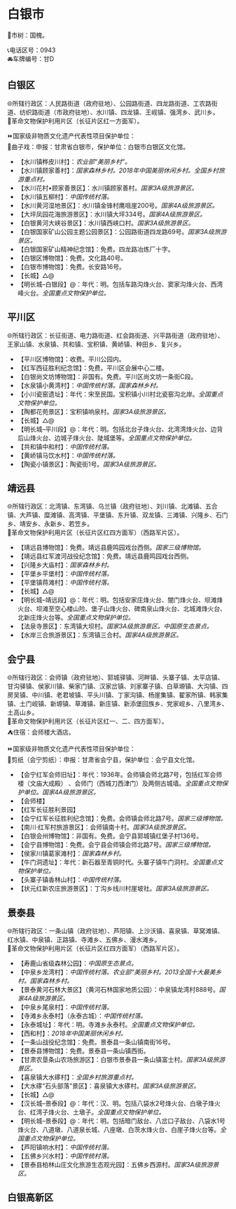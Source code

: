 # 白银市  
🌳市树：国槐。  

📞电话区号：0943  
🚘车牌编号：甘D  

## 白银区  
🌐所辖行政区：人民路街道（政府驻地）、公园路街道、四龙路街道、工农路街道、纺织路街道（市政府驻地）、水川镇、四龙镇、王岘镇、强湾乡、武川乡。  
🚩革命文物保护利用片区（长征片区红一方面军）。  

⏩国家级非物质文化遗产代表性项目保护单位：  
🔸曲子戏：申报：甘肃省白银市，保护单位：白银市白银区文化馆。  

* 【水川镇桦皮川村】：*农业部“美丽乡村”。*  
* 【水川镇顾家善村】：*国家森林乡村。2018年中国美丽休闲乡村。全国乡村旅游重点村。*  
* 【水川花村•顾家善景区】：水川镇顾家善村。*国家3A级旅游景区。*  
* 【水川镇五柳村】：*中国传统村落。*  
* 【水川黄河湿地景区】：水川镇金锋村鹰咀崖200号。*国家4A级旅游景区。*  
* 【大坪凤园花海旅游景区】：水川镇大坪334号。*国家4A级旅游景区。*  
* 【白银黄河大峡谷景区】：水川镇西峡口村。*国家3A级旅游景区。*  
* 【白银国家矿山公园主题公园景区】：公园路街道四龙路69号。*国家3A级旅游景区。*  
* 【白银国家矿山精神纪念馆】：免费。四龙路冶炼厂十字。  
* 【白银区博物馆】：免费。文化路40号。  
* 【白银市博物馆】：免费。长安路16号。  
* 【长城】△@  
* 【明长城–白银段】@：年代：明。包括车路沟烽火台、窦家沟烽火台、西湾峰火台。*全国重点文物保护单位。*  

## 平川区  
🌐所辖行政区：长征街道、电力路街道、红会路街道、兴平路街道（政府驻地）、王家山镇、水泉镇、共和镇、宝积镇、黄峤镇、种田乡、复兴乡。  

* 【平川区博物馆】：收费。平川公园内。  
* 【红军西征胜利纪念馆】：免费。平川区会展中心二楼。  
* 【白银尚文坊博物馆】：非国有。免费。平川区尚文坊一条街C段。  
* 【水泉镇小黄湾村】：*中国传统村落。国家森林乡村。*  
* 【小川瓷窑遗址】：年代：宋至民国。宝积镇小川村北瓷窑沟北岸。*全国重点文物保护单位。*  
* 【陶都花苑景区】：宝积镇响泉村。*国家3A级旅游景区。*  
* 【长城】△@  
* 【明长城–平川段】@：年代：明。包括北台子烽火台、北湾湾烽火台、边背后山烽火台、边城子烽火台、陡城堡等。*全国重点文物保护单位。*  
* 【共和镇中和村】：*中国传统村落。*  
* 【黄峤镇马饮水村】：*中国传统村落。*  
* 【陶瓷小镇景区】：陶瓷街1号。*国家3A级旅游景区。*  

## 靖远县  
🌐所辖行政区：北湾镇、东湾镇、乌兰镇（政府驻地）、刘川镇、北滩镇、五合镇、大芦镇、糜滩镇、高湾镇、平堡镇、东升镇、双龙镇、三滩镇、兴隆乡、石门乡、靖安乡、永新乡、若笠乡。  
🚩革命文物保护利用片区（长征片区红四方面军）（西路军片区）。  

* 【靖远县博物馆】：免费。靖远县鹿鸣园戏台西侧。*国家三级博物馆。*  
* 【靖远县红军渡河战役纪念馆】：免费。靖远县鹿鸣园戏台西侧。  
* 【兴隆乡大庙村】：*国家森林乡村。*  
* 【平堡乡平堡村】：*中国传统村落。*  
* 【平堡镇蒋滩村】：*中国传统村落。*  
* 【长城】△@  
* 【明长城–靖远段】@：年代：明。包括安家庄烽火台、闇门烽火台、坝滩烽火台、坝滩至空心楼山险、堡子山烽火台、碑南泉山烽火台、北城滩烽火台、北新庄烽火台等。*全国重点文物保护单位。*  
* 【法泉寺景区】：东湾镇大坝村。*国家3A级旅游景区。中国原生态景点。*  
* 【水岸三合旅游景区】：东湾镇三合村。*国家4A级旅游景区。*  

## 会宁县  
🌐所辖行政区：会师镇（政府驻地）、郭城驿镇、河畔镇、头寨子镇、太平店镇、甘沟驿镇、侯家川镇、柴家门镇、汉家岔镇、刘家寨子镇、白草塬镇、大沟镇、四房吴镇、中川镇、老君坡镇、平头川镇、丁家沟镇、杨崖集镇、翟家所镇、韩家集镇、土门岘镇、新塬镇、草滩镇、新庄镇、新添堡回族乡、党家岘乡、八里湾乡、土高山乡。  
🚩革命文物保护利用片区（长征片区红一、二、四方面军）。  
⛺住宿：会师楼大酒店。  

⏩国家级非物质文化遗产代表性项目保护单位：  
🔸剪纸（会宁剪纸）：申报：甘肃省会宁县，保护单位：会宁县文化馆。  

* 【会宁红军会师旧址】：年代：1936年。会师镇会师北路7号，包括红军会师楼（文庙大成殿） 、会师门（西城刀西津门）及两侧古城墙。*全国重点文物保护单位。国家4A级旅游景区。*  
* 【会师楼】  
* 【红军长征胜利景园】  
* 【会宁红军长征胜利纪念馆】：免费。会师镇会师北路7号。*国家三级博物馆。*  
* 【南川·红军村旅游景区】：会师镇南十村。*国家3A级旅游景区。*  
* 【白银会州博物馆】：非国有。免费。会宁县郭城镇红堡子村136号。  
* 【会宁县博物馆】：免费。会宁县会师镇会师北路7号。*国家三级博物馆。*  
* 【侯家川镇葛家滩村】：*国家森林乡村。*  
* 【牛门洞遗址】：年代：新石器至青铜时代。头寨子镇牛门洞村。*全国重点文物保护单位。*  
* 【头寨子镇香林山村】：*中国传统村落。*  
* 【状元红新农庄旅游景区】：丁沟乡线川村崖坡社。*国家3A级旅游景区。*  

## 景泰县  
🌐所辖行政区：一条山镇（政府驻地）、芦阳镇、上沙沃镇、喜泉镇、草窝滩镇、红水镇、中泉镇、正路镇、寺滩乡、五佛乡、漫水滩乡。  
🚩革命文物保护利用片区（长征片区红四方面军）（西路军片区）。  

* 【寿鹿山省级森林公园】：*中国原生态景点。*  
* 【中泉乡龙湾村】：*中国传统村落。农业部“美丽乡村。2013全国十大最美乡村。国家森林乡村。*  
* 【景泰黄河石林大景区】（黄河石林国家地质公园）：中泉镇龙湾村888号。*国家4A级旅游景区。*  
* 【中泉乡尾泉村】：*中国传统村落。*  
* 【寺滩乡永泰村】（永泰古城）：*中国传统村落。*  
* 【永泰城址】：年代：明。寺滩乡永泰村。*全国重点文物保护单位。*  
* 【西和村】：*2018年中国美丽休闲乡村。*  
* 【一条山战役纪念馆】：免费。景泰县一条山镇南街16号。  
* 【景泰县博物馆】：免费。景泰县一条山镇西街。  
* 【甘肃农垦条山农场旅游区】：白银市景泰县一条山镇富士村。*国家3A级旅游景区。*  
* 【喜泉镇大水䃎村】：*全国乡村旅游重点村。*  
* 【大水䃎“石头部落”景区】：喜泉镇大水䃎村。*国家3A级旅游景区。*  
* 【长城】△@  
* 【汉长城–景泰段】@：年代：汉、明。包括八袋水2号烽火台、白墩子烽火台、红湾子烽火台、土墩子。*全国重点文物保护单位。*  
* 【明长城–景泰段】@：年代：明。包括暗门敌台、八岔口子敌台、八袋水1号烽火台、八道墩、八道泉长城、八座墩、白茨水烽火台、白崖子烽火台等。*全国重点文物保护单位。*  
* 【芦阳镇响水村】：*中国传统村落。*  
* 【五佛乡兴水村】：*中国传统村落。*  
* 【景泰县柏林山庄文化旅游生态观光园】：五佛乡西源村。*国家3A级旅游景区。*  

## 白银高新区  